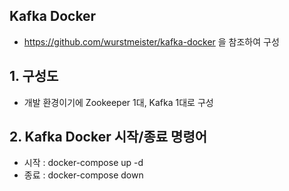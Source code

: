 ## Kafka Docker


 - https://github.com/wurstmeister/kafka-docker 을 참조하여 구성

     
## 1. 구성도

- 개발 환경이기에 Zookeeper 1대, Kafka 1대로 구성

    
## 2. Kafka Docker 시작/종료 명령어
- 시작 : docker-compose up -d 
- 종료 : docker-compose down

